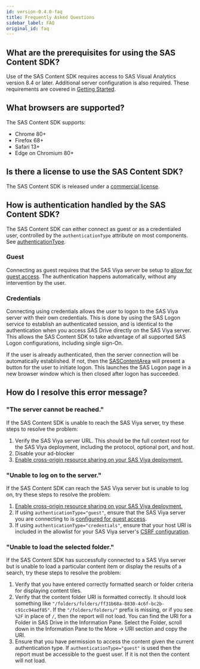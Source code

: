 ```yaml
---
id: version-0.4.0-faq
title: Frequently Asked Questions
sidebar_label: FAQ
original_id: faq
---
```


## What are the prerequisites for using the SAS Content SDK?

Use of the SAS Content SDK requires access to SAS Visual Analytics version 8.4 or later. Additional server configuration is also required. These requirements are covered in [Getting Started](getting-started.md#sas-viya-setup).

## What browsers are supported?

The SAS Content SDK supports:

- Chrome 80+
- Firefox 68+
- Safari 13+
- Edge on Chromium 80+

## Is there a license to use the SAS Content SDK?

The SAS Content SDK is released under a <a target="_blank" href="https://github.com/sassoftware/content-sdk/blob/master/LICENSE.txt">commercial license</a>.

## How is authentication handled by the SAS Content SDK?

The SAS Content SDK can either connect as guest or as a credentialed user, controlled by the `authenticationType` attribute on most components. See [authenticationType](api/LogonWrapperProps.md#authenticationType).

### Guest
Connecting as guest requires that the SAS Viya server be setup to [allow for guest access](getting-started.md#allow-guest-access). The authentication happens automatically, without any intervention by the user.

### Credentials
Connecting using credentials allows the user to logon to the SAS Viya server with their own credentials. This is done by using the SAS Logon service to establish an authenticated session, and is identical to the authentication when you access SAS Drive directly on the SAS Viya server. This allows the SAS Content SDK to take advantage of all supported SAS Logon configurations, including single sign-On.

If the user is already authenticated, then the server connection will be automatically established. If not, then the [SASContentArea](api/ContentAreaElement.md) will present a button for the user to initiate logon. This launches the SAS Logon page in a new browser window which is then closed after logon has succeeded.

## How do I resolve this error message?

### "The server cannot be reached."

If the SAS Content SDK is unable to reach the SAS Viya server, try these steps to resolve the problem:

1. Verify the SAS Viya server URL. This should be the full context root for the SAS Viya deployment, including the protocol, optional port, and host.
1. Disable your ad-blocker
1. [Enable cross-origin resource sharing on your SAS Viya deployment.](getting-started.md#enable-cross-origin-resource-sharing)

### "Unable to log on to the server."

If the SAS Content SDK can reach the SAS Viya server but is unable to log on, try these steps to resolve the
problem:

1. [Enable cross-origin resource sharing on your SAS Viya deployment.](getting-started.md#enable-cross-origin-resource-sharing)
1. If using `authenticationType="guest"`, ensure that the SAS Viya server you are connecting to is [configured for guest access](getting-started.md#allow-guest-access).
1. If using `authenticationType="credentials"`, ensure that your host URI is included in the allowlist for your SAS Viya server's [CSRF configuration](getting-started.md#cross-site-request-forgery).

### "Unable to load the selected folder."

If the SAS Content SDK has successfully connected to a SAS Viya server but is unable to load a particular content item or display the results of a search,
try these steps to resolve the problem:

1. Verify that you have entered correctly formatted search or folder criteria for displaying content tiles.
1. Verify that the content folder URI is formatted correctly. It should look something like
   `"/folders/folders/ff31b68a-8830-4c6f-bc2b-c91cc94adf85"`. If the `"/folders/folders/"` prefix is missing, or if you
   see `%2F` in place of `/`, then the report will not load. You can find the URI for a Folder in SAS Drive in the Information Pane. Select the Folder, scroll down in the Information Pane to the More -> URI section and copy the URI.
1. Ensure that you have permission to access the content given the current authentication type. If `authenticationType="guest"` is used then the report must be accessible to the guest user. If it is not then the content will not load.
